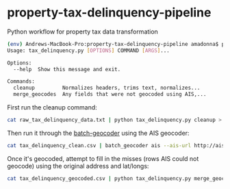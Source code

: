 # property-tax-delinquency-pipeline
Python workflow for property tax data transformation


```bash
(env) Andrews-MacBook-Pro:property-tax-delinquency-pipeline amadonna$ python tax_delinquency.py 
Usage: tax_delinquency.py [OPTIONS] COMMAND [ARGS]...

Options:
  --help  Show this message and exit.

Commands:
  cleanup         Normalizes headers, trims text, normalizes...
  merge_geocodes  Any fields that were not geocoded using AIS,...
```

First run the cleanup command:

```bash
cat raw_tax_delinquency_data.txt | python tax_delinquency.py cleanup > tax_delinquency_clean.csv
```

Then run it through the [batch-geocoder]() using the AIS geocoder:

```bash
cat tax_delinquency_clean.csv | batch_geocoder ais --ais-url http://ais.example.com --query-fields opa_number --ais-fields lat,lon,street_address,zip_code,zip_4,unit_type,unit_num > tax_delinquency_geocoded.csv
```

Once it's geocoded, attempt to fill in the misses (rows AIS could not geocode) using the original address and lat/longs:

```bash
cat tax_delinquency_geocoded.csv | python tax_delinquency.py merge_geocodes > tax_delinquency.csv
```
